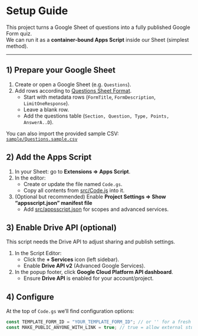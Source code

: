 # Setup Guide

This project turns a Google Sheet of questions into a fully published Google Form quiz.  
We can run it as a **container-bound Apps Script** inside our Sheet (simplest method).

---

## 1) Prepare your Google Sheet

1. Create or open a Google Sheet (e.g. `Questions`).
2. Add rows according to [Questions Sheet Format](../sample/Questions.sheet-format.md).
   - Start with metadata rows (`FormTitle`, `FormDescription`, `LimitOneResponse`).
   - Leave a blank row.
   - Add the questions table (`Section, Question, Type, Points, AnswerA..D`).

You can also import the provided sample CSV:  
[`sample/Questions.sample.csv`](../sample/Questions.sample.csv)

## 2) Add the Apps Script

1. In your Sheet: go to **Extensions => Apps Script**.
2. In the editor:
   - Create or update the file named `Code.gs`.
   - Copy all contents from [src/Code.js](../src/Code.js) into it.
3. (Optional but recommended) Enable **Project Settings => Show “appsscript.json” manifest file**
   - Add [src/appsscript.json](../src/appsscript.json) for scopes and advanced services.

## 3) Enable Drive API (optional)

This script needs the Drive API to adjust sharing and publish settings.

1. In the Script Editor:
   - Click the **+ Services** icon (left sidebar).
   - Enable **Drive API v2** (Advanced Google Services).
2. In the popup footer, click **Google Cloud Platform API dashboard**.
   - Ensure **Drive API** is enabled for your account/project.

## 4) Configure

At the top of `Code.gs` we’ll find configuration options:

```javascript
const TEMPLATE_FORM_ID = "YOUR_TEMPLATE_FORM_ID"; // or '' for a fresh blank Form
const MAKE_PUBLIC_ANYONE_WITH_LINK = true; // true = allow external students
```
